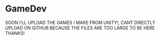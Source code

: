 # GameDev

SOON I'LL UPLOAD THE GAMES I MAKE FROM UNITY!, CANT DIRECTLY UPLOAD ON GITHUB BECAUSE THE FILES ARE TOO LARGE TO BE HERE THANKS!
